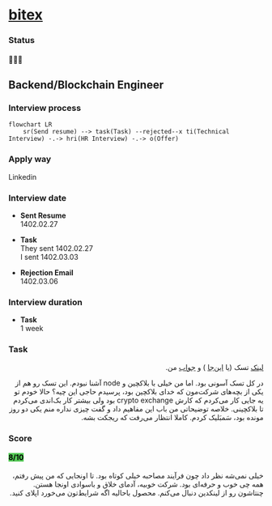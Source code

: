 # [bitex](https://bitex.ir/)

### Status
#### 📜📝❌
## Backend/Blockchain Engineer
### Interview process
```mermaid
flowchart LR
    sr(Send resume) --> task(Task) --rejected--x ti(Technical Interview) -.-> hri(HR Interview) -.-> o(Offer)
```

### Apply way
Linkedin

### Interview date
- **Sent Resume** <br /> 1402.02.27

- **Task** <br /> They sent 1402.02.27 <br /> I sent 1402.03.03

- **Rejection Email** <br /> 1402.03.06

### Interview duration
- **Task** <br /> 1 week

### Task

<p dir="rtl">
    <a href="./bitex_task.md">لینک</a>
    تسک (یا
    <a href="https://hackmd.io/Rr9Uxz7KSvKV1m-3bhCPYg?view">این‌جا</a>
    ) و
    <a href="https://github.com/mo1ein/Bitex">جواب</a>
    من.
</p>

<p dir="rtl">
در کل تسک آسونی بود. اما من خیلی با بلاکچین و node آشنا نبودم. این تسک رو هم از یکی از بچه‌های شرکت‌مون که خدای بلاکچین بود، پرسیدم حاجی این چیه؟ حالا خودم تو یه جایی کار می‌کردم که کارش crypto exchange بود ولی بیشتر کار بک‌اندی می‌کردم تا بلاکچینی. خلاصه توضیحاتی من باب این مفاهیم داد و گفت چیزی نداره منم یکی دو روز مونده بود، سَمبَلیک کردم. کاملا انتظار می‌رفت که ریجکت بشه.
</p>


### Score
<h4><mark style="background-color:#54ca56">8/10</mark></h4>
<p dir="rtl">
خیلی نمی‌شه نظر داد چون فرآیند مصاحبه خیلی کوتاه بود. تا اونجایی که من پیش رفتم، همه چی خوب و حرفه‌ای بود. شرکت خوبیه، آدمای خلاق و باسوادی اونجا هستن. چنتاشون رو از لینکدین دنبال می‌کنم. محصول باحالیه اگه شرایط‌تون می‌خورد اپلای کنید.
</p>
